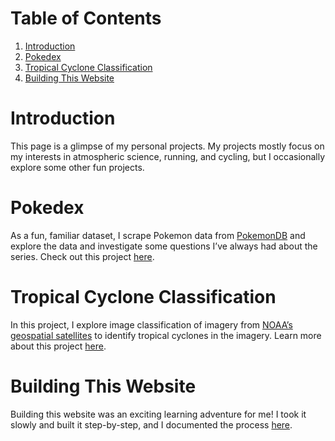
# Table of Contents

1.  [Introduction](#orgb06ffa8)
2.  [Pokedex](#orgedcb85b)
3.  [Tropical Cyclone Classification](#orgc002ced)
4.  [Building This Website](#orgda54ac4)



<a id="orgb06ffa8"></a>

# Introduction

This page is a glimpse of my personal projects. My projects mostly focus on my interests in atmospheric science, running, and cycling, but I occasionally explore some other fun projects.


<a id="orgedcb85b"></a>

# Pokedex

As a fun, familiar dataset, I scrape Pokemon data from [PokemonDB](https://pokemondb.net) and explore the data and investigate some questions I&rsquo;ve always had about the series. Check out this project [here](pokedex/index.md).


<a id="orgc002ced"></a>

# Tropical Cyclone Classification

In this project, I explore image classification of imagery from [NOAA&rsquo;s geospatial satellites](https://www.nesdis.noaa.gov/current-satellite-missions/currently-flying/geostationary-satellites) to identify tropical cyclones in the imagery. Learn more about this project [here](tc-finder/index.md).


<a id="orgda54ac4"></a>

# Building This Website

Building this website was an exciting learning adventure for me! I took it slowly and built it step-by-step, and I documented the process [here](website/index.md).

